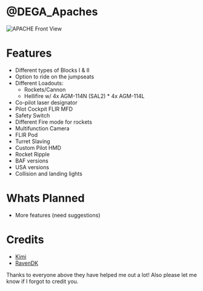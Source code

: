 @DEGA_Apaches
==============

![APACHE Front View](https://raw.githubusercontent.com/deltagamer/DEGA_Apaches/master/Release_Notes/Thread_Images/2015-10-04_00001.jpg)

Features
=========
* Different types of Blocks I & II
* Option to ride on the jumpseats
* Different Loadouts:
  - Rockets/Cannon
  - Hellifire w/ 4x AGM-114N (SAL2) * 4x AGM-114L
* Co-pilot laser designator
* Pilot Cockpit FLIR MFD 
* Safety Switch
* Different Fire mode for rockets
* Multifunction Camera
* FLIR Pod
* Turret Slaving
* Custom Pilot HMD
* Rocket Ripple
* BAF versions
* USA versions
* Collision and landing lights

Whats Planned
=========

* More features (need suggestions)


Credits
=============

* [Kimi](https://forums.bistudio.com/user/828913-kimi-uy/)
* [RavenDK](https://forums.bistudio.com/user/749751-ravendk/)


Thanks to everyone above they have helped me out a lot! 
Also please let me know if I forgot to credit you.

